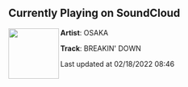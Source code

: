 ## Currently Playing on SoundCloud

[<img align="left" width="100" src="https://i1.sndcdn.com/artworks-IByVJy70myYlUyrl-0PY5nw-t500x500.jpg">](https://soundcloud.com/osakaflip/breakin-down)

**Artist**: OSAKA 

**Track**: BREAKIN' DOWN

Last updated at 02/18/2022 08:46
